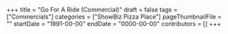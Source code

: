 +++
title = "Go For A Ride (Commercial)"
draft = false
tags = ["Commercials"]
categories = ["ShowBiz Pizza Place"]
pageThumbnailFile = ""
startDate = "1991-00-00"
endDate = "0000-00-00"
contributors = []
+++
